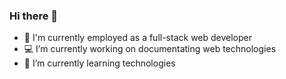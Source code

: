 ### Hi there 👋

- :office: I'm currently employed as a full-stack web developer
- :computer: I’m currently working on documentating web technologies
- :book: I’m currently learning technologies
<!--
- 💬 Ask me about web technologies
- 📫 How to reach me: ...
- ⚡ Fun fact: ...
- 😄 Pronouns: He/Him
-->
